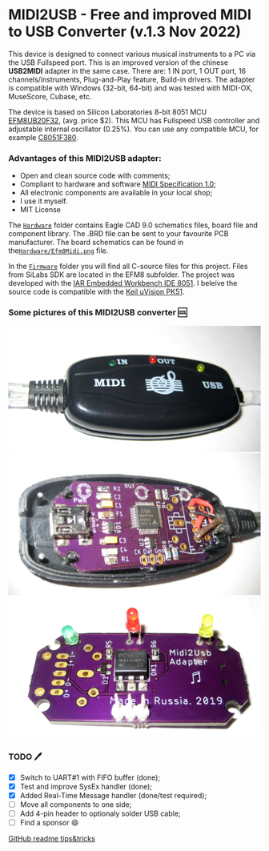 # MIDI2USB - Free and improved MIDI to USB Converter (v.1.3 Nov 2022)

This device is designed to connect various musical instruments to a PC via the USB Fullspeed port. This is an improved version of the chinese **USB2MIDI** adapter in the same case. There are: 1 IN port, 1 OUT port, 16 channels/instruments, Plug-and-Play feature, Build-in drivers. The adapter is compatible with Windows (32-bit, 64-bit) and was tested with MIDI-OX, MuseScore, Cubase, etc.

The device is based on Silicon Laboratories 8-bit 8051 MCU [EFM8UB20F32](https://www.silabs.com/mcu/8-bit/efm8-universal-bee/device.efm8ub20f32g-qfp32), (avg. price $2). This MCU has Fullspeed USB controller and adjustable internal oscillator (0.25%). You can use any compatible MCU, for example [C8051F380](https://www.silabs.com/mcu/8-bit/c8051f38x/device.c8051f380-gq).

### Advantages of this MIDI2USB adapter:
* Open and clean source code with comments;
* Compliant to hardware and software [MIDI Specification 1.0](https://www.midi.org/specifications-old/item/the-midi-1-0-specification);
* All electronic components are available in your local shop;
* I use it myself.
* MIT License

The [`Hardware`](Hardware) folder contains Eagle CAD 9.0 schematics files, board file and component library. The .BRD file can be sent to your favourite PCB manufacturer. The board schematics can be found in the[`Hardware/Efm8Midi.png`](Hardware/Efm8Midi.png) file.

In the [`Firmware`](Firmware) folder you will find all C-source files for this project. Files from SiLabs SDK are located in the EFM8 subfolder. The project was developed with the [IAR Embedded Workbench IDE 8051](https://www.iar.com/iar-embedded-workbench/#!?architecture=8051). I beleive the source code is compatible with the [Keil uVision PK51](https://www.keil.com/c51/pk51kit.asp).

### Some pictures of this MIDI2USB converter :cool:
![Img/MIDI2USB-1-Box.jpg](Img/MIDI2USB-1-Box.jpg)
![Img/MIDI2USB-2-InBox.jpg](Img/MIDI2USB-2-InBox.jpg)
![Img/MIDI2USB-3-Back.jpg](Img/MIDI2USB-3-Back.jpg)

### TODO :pen:
- [x] Switch to UART#1 with FIFO buffer (done);
- [x] Test and improve SysEx handler (done);
- [x] Added Real-Time Message handler (done/test required);
- [ ] Move all components to one side;
- [ ] Add 4-pin header to optionaly solder USB cable;
- [ ] Find a sponsor :smile:

[GitHub readme tips&tricks](https://help.github.com/articles/basic-writing-and-formatting-syntax/)
